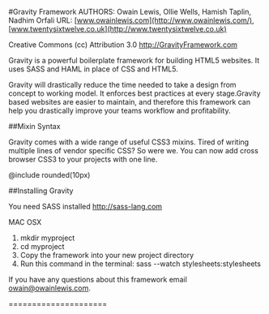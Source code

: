 #Gravity Framework
AUTHORS: Owain Lewis, Ollie Wells, Hamish Taplin, Nadhim Orfali
URL: [www.owainlewis.com](http://www.owainlewis.com/), [www.twentysixtwelve.co.uk](http://www.twentysixtwelve.co.uk)

Creative Commons (cc) Attribution 3.0
http://GravityFramework.com

Gravity is a powerful boilerplate framework for building HTML5 websites. It uses SASS and HAML in place of CSS and HTML5. 

Gravity will drastically reduce the time needed to take a design from concept to working model. It enforces best practices at every stage.Gravity based websites are easier to maintain, and therefore this framework can help you drastically improve your teams workflow and profitability.

##Mixin Syntax

Gravity comes with a wide range of useful CSS3 mixins. Tired of writing multiple lines of vendor specific CSS? So were we. You can now add cross browser CSS3 to your projects with one line.

@include rounded(10px)

##Installing Gravity

You need SASS installed http://sass-lang.com

MAC OSX

1. mkdir myproject
2. cd myproject
3. Copy the framework into your new project directory
4. Run this command in the terminal: sass --watch stylesheets:stylesheets

If you have any questions about this framework email owain@owainlewis.com.

=====================




